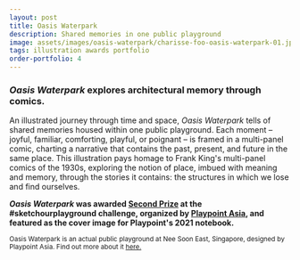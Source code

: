 ```yaml
---
layout: post
title: Oasis Waterpark
description: Shared memories in one public playground
image: assets/images/oasis-waterpark/charisse-foo-oasis-waterpark-01.jpg
tags: illustration awards portfolio
order-portfolio: 4
---
```


<h3><i>Oasis Waterpark</i> explores architectural memory through comics.</h3>

<p> An illustrated journey through time and space, <i> Oasis Waterpark </i> tells of shared memories housed within one public playground. Each moment – joyful, familiar, comforting, playful, or poignant – is framed in a multi-panel comic, charting a narrative that contains the past, present, and future in the same place. This illustration pays homage to Frank King's multi-panel comics of the 1930s, exploring the notion of place, imbued with meaning and memory, through the stories it contains: the structures in which we lose and find ourselves. </p>

<p>
<strong> <i> Oasis Waterpark </i> was awarded <a href="https://www.facebook.com/playpointasia/posts/3238293216230176">Second Prize</a> at the #sketchourplayground challenge, organized by <a href="https://playpoint.asia/"> Playpoint Asia</a>, and featured as the cover image for Playpoint's 2021 notebook.</strong>
</p>

<p><small>Oasis Waterpark is an actual public playground at Nee Soon East, Singapore, designed by Playpoint Asia. Find out more about it <a href="https://playpoint.asia/projects/oasis-waterpark-nee-soon-east/"> here.</a></small></p>

